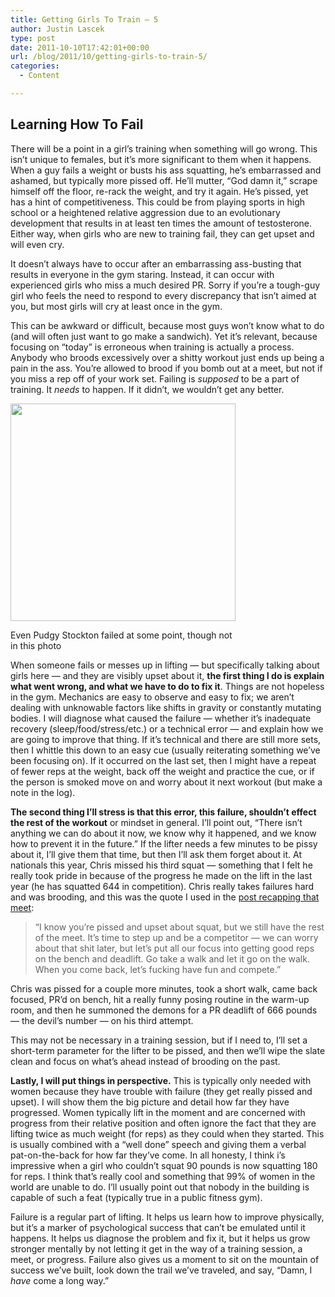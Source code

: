 ```yaml
---
title: Getting Girls To Train – 5
author: Justin Lascek
type: post
date: 2011-10-10T17:42:01+00:00
url: /blog/2011/10/getting-girls-to-train-5/
categories:
  - Content

---
```

## Learning How To Fail

There will be a point in a girl&#8217;s training when something will go wrong. This isn&#8217;t unique to females, but it&#8217;s more significant to them when it happens. When a guy fails a weight or busts his ass squatting, he&#8217;s embarrassed and ashamed, but typically more pissed off. He&#8217;ll mutter, &#8220;God damn it,&#8221; scrape himself off the floor, re-rack the weight, and try it again. He&#8217;s pissed, yet has a hint of competitiveness. This could be from playing sports in high school or a heightened relative aggression due to an evolutionary development that results in at least ten times the amount of testosterone. Either way, when girls who are new to training fail, they can get upset and will even cry.
  

  
It doesn&#8217;t always have to occur after an embarrassing ass-busting that results in everyone in the gym staring. Instead, it can occur with experienced girls who miss a much desired PR. Sorry if you&#8217;re a tough-guy girl who feels the need to respond to every discrepancy that isn&#8217;t aimed at you, but most girls will cry at least once in the gym.
  

  
This can be awkward or difficult, because most guys won&#8217;t know what to do (and will often just want to go make a sandwich). Yet it&#8217;s relevant, because focusing on &#8220;today&#8221; is erroneous when training is actually a process. Anybody who broods excessively over a shitty workout just ends up being a pain in the ass. You&#8217;re allowed to brood if you bomb out at a meet, but not if you miss a rep off of your work set. Failing is _supposed_ to be a part of training. It _needs_ to happen. If it didn&#8217;t, we wouldn&#8217;t get any better. 

<div id="attachment_5549" style="width: 370px" class="wp-caption aligncenter">
  <a href="/2011/10/960286709.jpg"><img aria-describedby="caption-attachment-5549" data-attachment-id="5549" data-permalink="/blog/2011/10/getting-girls-to-train-5/attachment/960286709/" data-orig-file="/2011/10/960286709.jpg" data-orig-size="360,348" data-comments-opened="1" data-image-meta="{&quot;aperture&quot;:&quot;0&quot;,&quot;credit&quot;:&quot;&quot;,&quot;camera&quot;:&quot;&quot;,&quot;caption&quot;:&quot;&quot;,&quot;created_timestamp&quot;:&quot;0&quot;,&quot;copyright&quot;:&quot;&quot;,&quot;focal_length&quot;:&quot;0&quot;,&quot;iso&quot;:&quot;0&quot;,&quot;shutter_speed&quot;:&quot;0&quot;,&quot;title&quot;:&quot;&quot;}" data-image-title="960286709" data-image-description="" data-medium-file="/2011/10/960286709.jpg" data-large-file="/2011/10/960286709.jpg" src="/2011/10/960286709.jpg" alt="" title="960286709" width="360" height="348" class="size-full wp-image-5549" /></a>
  
  <p id="caption-attachment-5549" class="wp-caption-text">
    Even Pudgy Stockton failed at some point, though not in this photo
  </p>
</div>


  
**<!--more-->**

When someone fails or messes up in lifting &#8212; but specifically talking about girls here &#8212; and they are visibly upset about it, **the first thing I do is explain what went wrong, and what we have to do to fix it**. Things are not hopeless in the gym. Mechanics are easy to observe and easy to fix; we aren&#8217;t dealing with unknowable factors like shifts in gravity or constantly mutating bodies. I will diagnose what caused the failure &#8212; whether it&#8217;s inadequate recovery (sleep/food/stress/etc.) or a technical error &#8212; and explain how we are going to improve that thing. If it&#8217;s technical and there are still more sets, then I whittle this down to an easy cue (usually reiterating something we&#8217;ve been focusing on). If it occurred on the last set, then I might have a repeat of fewer reps at the weight, back off the weight and practice the cue, or if the person is smoked move on and worry about it next workout (but make a note in the log).
  

  
**The second thing I&#8217;ll stress is that this error, this failure, shouldn&#8217;t effect the rest of the workout** or mindset in general. I&#8217;ll point out, &#8220;There isn&#8217;t anything we can do about it now, we know why it happened, and we know how to prevent it in the future.&#8221; If the lifter needs a few minutes to be pissy about it, I&#8217;ll give them that time, but then I&#8217;ll ask them forget about it. At nationals this year, Chris missed his third squat &#8212; something that I felt he really took pride in because of the progress he made on the lift in the last year (he has squatted 644 in competition). Chris really takes failures hard and was brooding, and this was the quote I used in the <a href="/blog/2011/08/nationals-recap/" target="_blank">post recapping that meet</a>:

> “I know you’re pissed and upset about squat, but we still have the rest of the meet. It’s time to step up and be a competitor — we can worry about that shit later, but let’s put all our focus into getting good reps on the bench and deadlift. Go take a walk and let it go on the walk. When you come back, let’s fucking have fun and compete.”

Chris was pissed for a couple more minutes, took a short walk, came back focused, PR&#8217;d on bench, hit a really funny posing routine in the warm-up room, and then he summoned the demons for a PR deadlift of 666 pounds &#8212; the devil&#8217;s number &#8212; on his third attempt.
  

  
This may not be necessary in a training session, but if I need to, I&#8217;ll set a short-term parameter for the lifter to be pissed, and then we&#8217;ll wipe the slate clean and focus on what&#8217;s ahead instead of brooding on the past.
  

  
**Lastly, I will put things in perspective.** This is typically only needed with women because they have trouble with failure (they get really pissed and upset). I will show them the big picture and detail how far they have progressed. Women typically lift in the moment and are concerned with progress from their relative position and often ignore the fact that they are lifting twice as much weight (for reps) as they could when they started. This is usually combined with a &#8220;well done&#8221; speech and giving them a verbal pat-on-the-back for how far they&#8217;ve come. In all honesty, I think i&#8217;s impressive when a girl who couldn&#8217;t squat 90 pounds is now squatting 180 for reps. I think that&#8217;s really cool and something that 99% of women in the world are unable to do. I&#8217;ll usually point out that nobody in the building is capable of such a feat (typically true in a public fitness gym).
  

  
Failure is a regular part of lifting. It helps us learn how to improve physically, but it&#8217;s a marker of psychological success that can&#8217;t be emulated until it happens. It helps us diagnose the problem and fix it, but it helps us grow stronger mentally by not letting it get in the way of a training session, a meet, or progress. Failure also gives us a moment to sit on the mountain of success we&#8217;ve built, look down the trail we&#8217;ve traveled, and say, &#8220;Damn, I _have_ come a long way.&#8221;
